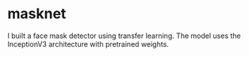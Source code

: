 # masknet
I built a face mask detector using transfer learning. The model uses the InceptionV3 architecture with pretrained weights.
